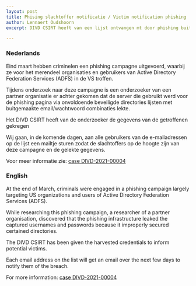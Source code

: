 ```yaml
---
layout: post
title: Phising slachtoffer notificatie / Victim notification phishing
author: Lennaert Oudshoorn
excerpt: DIVD CSIRT heeft van een lijst ontvangen mt door phishing buitegemaakte email adressen en wachtwoorden / DIVD CSIRT received a list of email addresses and passwords obtained through phishing.

---
```


### Nederlands

Eind maart hebben criminelen een phishing campagne uitgevoerd, waarbij ze voor het merendeel organisaties en gebruikers van Active Directory Federation Services (ADFS) in de VS troffen.

Tijdens onderzoek naar deze campagne is een onderzoeker van een partner organisatie er achter gekomen dat de server die gebruikt werd voor de phishing pagina via onvoldoende beveiligde directories lijsten met buitgemaakte email/wachtwoord combinaties lekte.

Het DIVD CSIRT heeft van de onderzoeker de gegevens van de getroffenen gekregen

Wij gaan, in de komende dagen,  aan alle gebruikers van de e-mailadressen op de lijst een mailtje sturen zodat de slachtoffers op de hoogte zijn van deze campagne en de gelekte gegevens.

Voor meer informatie zie: [case DIVD-2021-00004](/DIVD-2021-00004/)

### English

At the end of March, criminals were engaged in a phishing campaign largely targeting US organizations and users of Active Directory Federation Services (ADFS).


While researching this phishing campaign, a researcher of a partner organisation, discovered that the phishing infrastructure leaked the captured usernames and passwords because it improperly secured certained directories.

The DIVD CSIRT has been given the harvested credentials to inform potential victims.

Each email address on the list will get an email over the next few days to notify them of the breach.

For more information: [case DIVD-2021-00004](/DIVD-2021-00004/)

